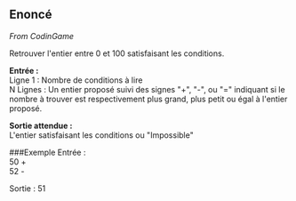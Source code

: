 ## Enoncé
_From CodinGame_

Retrouver l'entier entre 0 et 100 satisfaisant les conditions.

**Entrée :**  
Ligne 1 : Nombre de conditions à lire  
N Lignes : Un entier proposé suivi des signes "+", "-", ou "="
indiquant si le nombre à trouver est respectivement plus grand, plus petit ou égal à l'entier proposé.

**Sortie attendue :**  
L'entier satisfaisant les conditions ou "Impossible"


###Exemple
Entrée :  
50 +  
52 -  

Sortie : 51